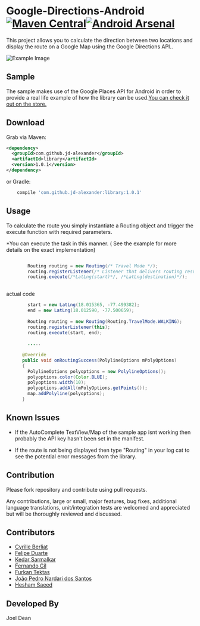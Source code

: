 Google-Directions-Android [![Maven Central](https://maven-badges.herokuapp.com/maven-central/com.github.jd-alexander/library/badge.svg?style=flat)](https://maven-badges.herokuapp.com/maven-central/com.github.jd-alexander/library/)[![Android Arsenal](https://img.shields.io/badge/Android%20Arsenal-Google--Directions--Android-green.svg?style=flat)](https://android-arsenal.com/details/1/2090)
=========================

This project allows you to calculate the direction between two locations and display the route on a Google Map using the Google Directions API..



![Example Image][1]

Sample
------------

The sample makes use of the Google Places API for Android in order to provide a real life example of how the library can be used.[You can check it out on the store.](https://play.google.com/store/apps/details?id=com.directions.sample)

Download
--------


Grab via Maven:
```xml
<dependency>
  <groupId>com.github.jd-alexander</groupId>
  <artifactId>library</artifactId>
  <version>1.0.1</version>
</dependency>
```
or Gradle:
```groovy
    compile 'com.github.jd-alexander:library:1.0.1'
```

Usage
-----

To calculate the route you simply instantiate a Routing object and trigger the execute function with required parameters.


*You can execute the task in this manner. ( See the example for more details on the exact implementation)



``` java

        Routing routing = new Routing(/* Travel Mode */);
        routing.registerListener(/* Listener that delivers routing results.*/);
        routing.execute(/*LatLng(start)*/, /*LatLng(destination)*/);
        
```

actual code 
``` java
        start = new LatLng(18.015365, -77.499382);
        end = new LatLng(18.012590, -77.500659);
        
        Routing routing = new Routing(Routing.TravelMode.WALKING);
        routing.registerListener(this);
        routing.execute(start, end);
        
        .....
        
      @Override
      public void onRoutingSuccess(PolylineOptions mPolyOptions) 
      {
        PolylineOptions polyoptions = new PolylineOptions();
        polyoptions.color(Color.BLUE);
        polyoptions.width(10);
        polyoptions.addAll(mPolyOptions.getPoints());
        map.addPolyline(polyoptions);
      }
```


Known Issues
------------
*  If the AutoComplete TextView/Map of the sample app isnt working then probably the API key hasn't been set in the manifest.

* If the route is not being displayed then type "Routing" in your log cat to see the potential error messages from the library.


Contribution
------------

Please fork  repository and contribute using pull requests.

Any contributions, large or small, major features, bug fixes, additional language translations, unit/integration tests are welcomed and appreciated but will be thoroughly reviewed and discussed.

Contributors
------------
*   [Cyrille Berliat](https://github.com/licryle)
*   [Felipe Duarte](https://github.com/fcduarte)
*   [Kedar Sarmalkar](https://github.com/ksarmalkar)
*   [Fernando Gil](https://github.com/fgil)
*   [Furkan Tektas](https://github.com/furkantektas)
*   [João Pedro Nardari dos Santos](https://github.com/joaopedronardari)
*   [Hesham Saeed](https://github.com/HeshamSaeed)

Developed By
------------
Joel Dean 




[1]:http://i57.tinypic.com/2m7j04x.png




